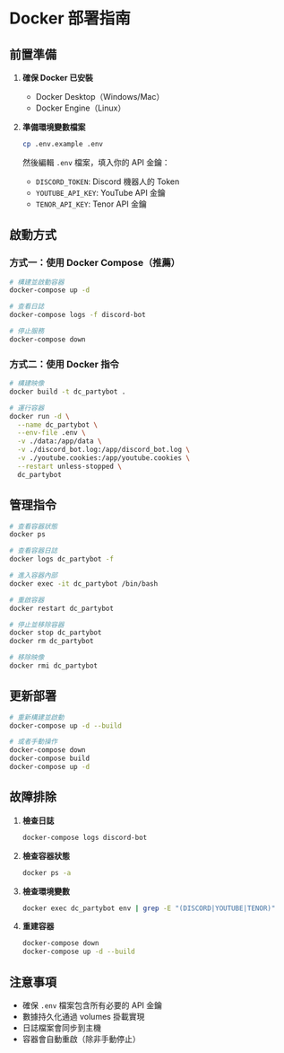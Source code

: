 # Docker 部署指南

## 前置準備

1. **確保 Docker 已安裝**
   - Docker Desktop（Windows/Mac）
   - Docker Engine（Linux）

2. **準備環境變數檔案**
   ```bash
   cp .env.example .env
   ```
   然後編輯 `.env` 檔案，填入你的 API 金鑰：
   - `DISCORD_TOKEN`: Discord 機器人的 Token
   - `YOUTUBE_API_KEY`: YouTube API 金鑰
   - `TENOR_API_KEY`: Tenor API 金鑰

## 啟動方式

### 方式一：使用 Docker Compose（推薦）

```bash
# 構建並啟動容器
docker-compose up -d

# 查看日誌
docker-compose logs -f discord-bot

# 停止服務
docker-compose down
```

### 方式二：使用 Docker 指令

```bash
# 構建映像
docker build -t dc_partybot .

# 運行容器
docker run -d \
  --name dc_partybot \
  --env-file .env \
  -v ./data:/app/data \
  -v ./discord_bot.log:/app/discord_bot.log \
  -v ./youtube.cookies:/app/youtube.cookies \
  --restart unless-stopped \
  dc_partybot
```

## 管理指令

```bash
# 查看容器狀態
docker ps

# 查看容器日誌
docker logs dc_partybot -f

# 進入容器內部
docker exec -it dc_partybot /bin/bash

# 重啟容器
docker restart dc_partybot

# 停止並移除容器
docker stop dc_partybot
docker rm dc_partybot

# 移除映像
docker rmi dc_partybot
```

## 更新部署

```bash
# 重新構建並啟動
docker-compose up -d --build

# 或者手動操作
docker-compose down
docker-compose build
docker-compose up -d
```

## 故障排除

1. **檢查日誌**
   ```bash
   docker-compose logs discord-bot
   ```

2. **檢查容器狀態**
   ```bash
   docker ps -a
   ```

3. **檢查環境變數**
   ```bash
   docker exec dc_partybot env | grep -E "(DISCORD|YOUTUBE|TENOR)"
   ```

4. **重建容器**
   ```bash
   docker-compose down
   docker-compose up -d --build
   ```

## 注意事項

- 確保 `.env` 檔案包含所有必要的 API 金鑰
- 數據持久化通過 volumes 掛載實現
- 日誌檔案會同步到主機
- 容器會自動重啟（除非手動停止）
